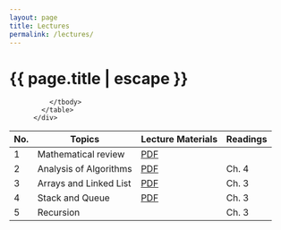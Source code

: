 ```yaml
---
layout: page
title: Lectures
permalink: /lectures/
---
```


<h1 class="page-title">{{ page.title | escape }}</h1>

<div class="row">
          <div class="col s12">
            <table class="striped centered">
             <thead class="card-panel  light-blue darken-4 white-text">
                <tr>
                    <th>No.</th>
                    <th>Topics</th>
                    <th>Lecture Materials </th>
                    <th>Readings </th>
                </tr>
              </thead>
              <tbody>
                <tr>
                  <td>1</td>
                  <td>Mathematical review</td>
                  <td><a href="{{ "/Materials/Lectures/mathreview.pdf" | relative_url }}">PDF</a></td>
                  <td></td>
                </tr>
                <tr>
                  <td>2</td>
                  <td>Analysis of Algorithms</td>
                  <td><a href="{{ "/Materials/Lectures/Analysis.pdf" | relative_url }}">PDF</a></td>
                  <td>Ch. 4</td>
                </tr>
                <tr>
                  <td>3</td>
                  <td>Arrays and Linked List</td>
                  <td><a href="{{ "/Materials/Lectures/arrays_and_lists.pdf" | relative_url }}">PDF</a></td>
                  <td>Ch. 3</td>
                </tr>
                <tr>
                  <td>4</td>
                  <td>Stack and Queue</td>
                  <td><a href="{{ "/Materials/Lectures/stacks_and_queues.pdf" | relative_url }}">PDF</a></td>
                  <td>Ch. 3</td>
                </tr>
                <tr>
                  <td>5</td>
                  <td>Recursion</td>
                  <td></td>
                  <td>Ch. 3</td>
                </tr>

               
              </tbody>
            </table>
          </div>
</div>

